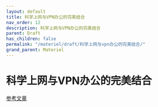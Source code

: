 ```yaml
---
layout: default
title: 科学上网与VPN办公的完美结合
nav_order: 12
description: 科学上网与VPN办公的完美结合
parent: Draft
has_children: false
permalink: "/materiel/draft/科学上网与vpn办公的完美结合/"
grand_parent: Materiel
---
```


# 科学上网与VPN办公的完美结合

[参考文章](https://blog.long2ice.io/2023/03/%E7%A7%91%E5%AD%A6%E4%B8%8A%E7%BD%91%E4%B8%8Evpn%E5%8A%9E%E5%85%AC%E7%9A%84%E5%AE%8C%E7%BE%8E%E7%BB%93%E5%90%88/)
